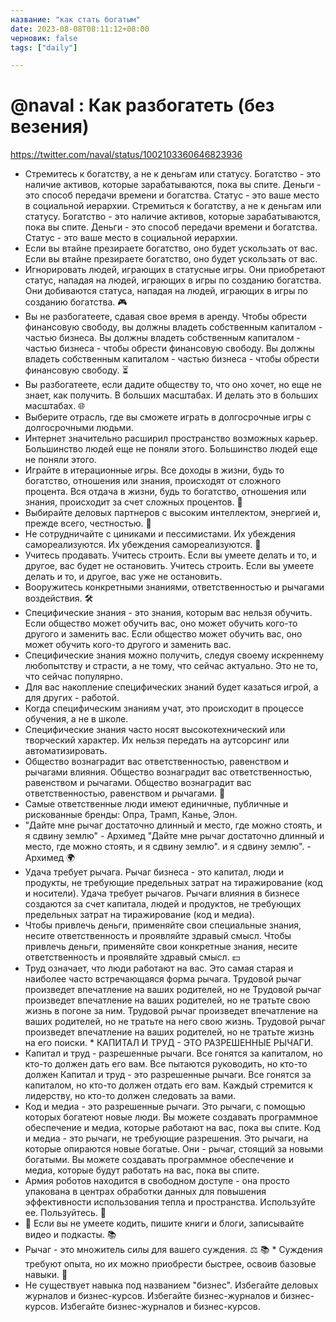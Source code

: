 ```yaml
---
название: "как стать богатым"
date: 2023-08-08T08:11:12+08:00
черновик: false
tags: ["daily"]

---
```

# @naval : Как разбогатеть (без везения)
https://twitter.com/naval/status/1002103360646823936

* Стремитесь к богатству, а не к деньгам или статусу. Богатство - это наличие активов, которые зарабатываются, пока вы спите. Деньги - это способ передачи времени и богатства. Статус - это ваше место в социальной иерархии. Стремиться к богатству, а не к деньгам или статусу. Богатство - это наличие активов, которые зарабатываются, пока вы спите. Деньги - это способ передачи времени и богатства. Статус - это ваше место в социальной иерархии.
* Если вы втайне презираете богатство, оно будет ускользать от вас. Если вы втайне презираете богатство, оно будет ускользать от вас.
* Игнорировать людей, играющих в статусные игры. Они приобретают статус, нападая на людей, играющих в игры по созданию богатства. Они добиваются статуса, нападая на людей, играющих в игры по созданию богатства. 🎮
* Вы не разбогатеете, сдавая свое время в аренду. Чтобы обрести финансовую свободу, вы должны владеть собственным капиталом - частью бизнеса. Вы должны владеть собственным капиталом - частью бизнеса - чтобы обрести финансовую свободу. Вы должны владеть собственным капиталом - частью бизнеса - чтобы обрести финансовую свободу. ⏳
* Вы разбогатеете, если дадите обществу то, что оно хочет, но еще не знает, как получить. В больших масштабах. И делать это в больших масштабах. 🌐
* Выберите отрасль, где вы сможете играть в долгосрочные игры с долгосрочными людьми.
* Интернет значительно расширил пространство возможных карьер. Большинство людей еще не поняли этого. Большинство людей еще не поняли этого.
* Играйте в итерационные игры. Все доходы в жизни, будь то богатство, отношения или знания, происходят от сложного процента. Вся отдача в жизни, будь то богатство, отношения или знания, происходит за счет сложных процентов. 🔄
* Выбирайте деловых партнеров с высоким интеллектом, энергией и, прежде всего, честностью. 🤝
* Не сотрудничайте с циниками и пессимистами. Их убеждения самореализуются. Их убеждения самореализуются. 🚫
* Учитесь продавать. Учитесь строить. Если вы умеете делать и то, и другое, вас будет не остановить. Учитесь строить. Если вы умеете делать и то, и другое, вас уже не остановить.
* Вооружитесь конкретными знаниями, ответственностью и рычагами воздействия. 🛠️
* Специфические знания - это знания, которым вас нельзя обучить. Если общество может обучить вас, оно может обучить кого-то другого и заменить вас. Если общество может обучить вас, оно может обучить кого-то другого и заменить вас.
* Специфические знания можно получить, следуя своему искреннему любопытству и страсти, а не тому, что сейчас актуально. Это не то, что сейчас популярно.
* Для вас накопление специфических знаний будет казаться игрой, а для других - работой.
* Когда специфическим знаниям учат, это происходит в процессе обучения, а не в школе.
* Специфические знания часто носят высокотехнический или творческий характер. Их нельзя передать на аутсорсинг или автоматизировать.
* Общество вознаградит вас ответственностью, равенством и рычагами влияния. Общество вознаградит вас ответственностью, равенством и рычагами. Общество вознаградит вас ответственностью, равенством и рычагами. 👥
* Самые ответственные люди имеют единичные, публичные и рискованные бренды: Опра, Трамп, Канье, Элон.
* "Дайте мне рычаг достаточно длинный и место, где можно стоять, и я сдвину землю" - Архимед "Дайте мне рычаг достаточно длинный и место, где можно стоять, и я сдвину землю". и я сдвину землю". - Архимед 🌍
* Удача требует рычага. Рычаг бизнеса - это капитал, люди и продукты, не требующие предельных затрат на тиражирование (код и носители). Удача требует рычагов. Рычаги влияния в бизнесе создаются за счет капитала, людей и продуктов, не требующих предельных затрат на тиражирование (код и медиа).
* Чтобы привлечь деньги, применяйте свои специальные знания, несите ответственность и проявляйте здравый смысл. Чтобы привлечь деньги, применяйте свои конкретные знания, несите ответственность и проявляйте здравый смысл. 💵
* Труд означает, что люди работают на вас. Это самая старая и наиболее часто встречающаяся форма рычага. Трудовой рычаг произведет впечатление на ваших родителей, но не Трудовой рычаг произведет впечатление на ваших родителей, но не тратьте свою жизнь в погоне за ним. Трудовой рычаг произведет впечатление на ваших родителей, но не тратьте на него свою жизнь. Трудовой рычаг произведет впечатление на ваших родителей, но не тратьте жизнь на его поиски. * КАПИТАЛ И ТРУД - ЭТО РАЗРЕШЕННЫЕ РЫЧАГИ.
* Капитал и труд - разрешенные рычаги. Все гонятся за капиталом, но кто-то должен дать его вам. Все пытаются руководить, но кто-то должен Капитал и труд - это разрешенные рычаги. Все гонятся за капиталом, но кто-то должен отдать его вам. Каждый стремится к лидерству, но кто-то должен следовать за вами.
* Код и медиа - это разрешенные рычаги. Это рычаги, с помощью которых богатеют новые люди. Вы можете создавать программное обеспечение и медиа, которые работают на вас, пока вы спите. Код и медиа - это рычаги, не требующие разрешения. Это рычаги, на которые опираются новые богатые. Они - рычаг, стоящий за новыми богатыми. Вы можете создавать программное обеспечение и медиа, которые будут работать на вас, пока вы спите.
* Армия роботов находится в свободном доступе - она просто упакована в центрах обработки данных для повышения эффективности использования тепла и пространства. Используйте ее. Пользуйтесь. 🤖
* 🤖 Если вы не умеете кодить, пишите книги и блоги, записывайте видео и подкасты. 📚
* Рычаг - это множитель силы для вашего суждения. ⚖️
📚 * Суждения требуют опыта, но их можно приобрести быстрее, освоив базовые навыки. 🧠
* Не существует навыка под названием "бизнес". Избегайте деловых журналов и бизнес-курсов. Избегайте бизнес-журналов и бизнес-курсов. Избегайте бизнес-журналов и бизнес-курсов.